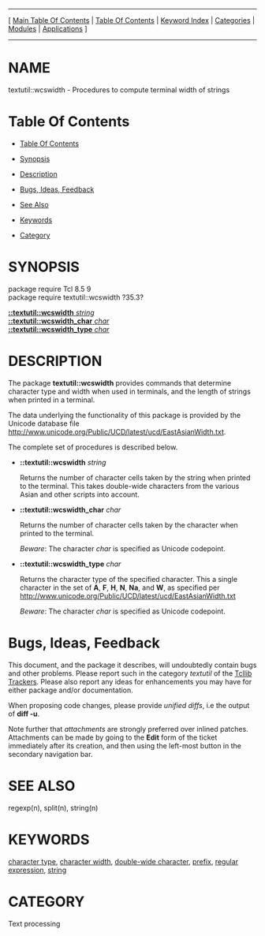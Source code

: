 
[//000000001]: # (textutil::wcswidth \- Text and string utilities, macro processing)
[//000000002]: # (Generated from file 'wcswidth\.man' by tcllib/doctools with format 'markdown')
[//000000003]: # (textutil::wcswidth\(n\) 35\.3 tcllib "Text and string utilities, macro processing")

<hr> [ <a href="../../../../toc.md">Main Table Of Contents</a> &#124; <a
href="../../../toc.md">Table Of Contents</a> &#124; <a
href="../../../../index.md">Keyword Index</a> &#124; <a
href="../../../../toc0.md">Categories</a> &#124; <a
href="../../../../toc1.md">Modules</a> &#124; <a
href="../../../../toc2.md">Applications</a> ] <hr>

# NAME

textutil::wcswidth \- Procedures to compute terminal width of strings

# <a name='toc'></a>Table Of Contents

  - [Table Of Contents](#toc)

  - [Synopsis](#synopsis)

  - [Description](#section1)

  - [Bugs, Ideas, Feedback](#section2)

  - [See Also](#seealso)

  - [Keywords](#keywords)

  - [Category](#category)

# <a name='synopsis'></a>SYNOPSIS

package require Tcl 8\.5 9  
package require textutil::wcswidth ?35\.3?  

[__::textutil::wcswidth__ *string*](#1)  
[__::textutil::wcswidth\_char__ *char*](#2)  
[__::textutil::wcswidth\_type__ *char*](#3)  

# <a name='description'></a>DESCRIPTION

The package __textutil::wcswidth__ provides commands that determine
character type and width when used in terminals, and the length of strings when
printed in a terminal\.

The data underlying the functionality of this package is provided by the Unicode
database file
[http://www\.unicode\.org/Public/UCD/latest/ucd/EastAsianWidth\.txt](http://www\.unicode\.org/Public/UCD/latest/ucd/EastAsianWidth\.txt)\.

The complete set of procedures is described below\.

  - <a name='1'></a>__::textutil::wcswidth__ *string*

    Returns the number of character cells taken by the string when printed to
    the terminal\. This takes double\-wide characters from the various Asian and
    other scripts into account\.

  - <a name='2'></a>__::textutil::wcswidth\_char__ *char*

    Returns the number of character cells taken by the character when printed to
    the terminal\.

    *Beware*: The character *char* is specified as Unicode codepoint\.

  - <a name='3'></a>__::textutil::wcswidth\_type__ *char*

    Returns the character type of the specified character\. This a single
    character in the set of __A__, __F__, __H__, __N__,
    __Na__, and __W__, as specified per
    [http://www\.unicode\.org/Public/UCD/latest/ucd/EastAsianWidth\.txt](http://www\.unicode\.org/Public/UCD/latest/ucd/EastAsianWidth\.txt)

    *Beware*: The character *char* is specified as Unicode codepoint\.

# <a name='section2'></a>Bugs, Ideas, Feedback

This document, and the package it describes, will undoubtedly contain bugs and
other problems\. Please report such in the category *textutil* of the [Tcllib
Trackers](http://core\.tcl\.tk/tcllib/reportlist)\. Please also report any ideas
for enhancements you may have for either package and/or documentation\.

When proposing code changes, please provide *unified diffs*, i\.e the output of
__diff \-u__\.

Note further that *attachments* are strongly preferred over inlined patches\.
Attachments can be made by going to the __Edit__ form of the ticket
immediately after its creation, and then using the left\-most button in the
secondary navigation bar\.

# <a name='seealso'></a>SEE ALSO

regexp\(n\), split\(n\), string\(n\)

# <a name='keywords'></a>KEYWORDS

[character type](\.\./\.\./\.\./\.\./index\.md\#character\_type), [character
width](\.\./\.\./\.\./\.\./index\.md\#character\_width), [double\-wide
character](\.\./\.\./\.\./\.\./index\.md\#double\_wide\_character),
[prefix](\.\./\.\./\.\./\.\./index\.md\#prefix), [regular
expression](\.\./\.\./\.\./\.\./index\.md\#regular\_expression),
[string](\.\./\.\./\.\./\.\./index\.md\#string)

# <a name='category'></a>CATEGORY

Text processing
